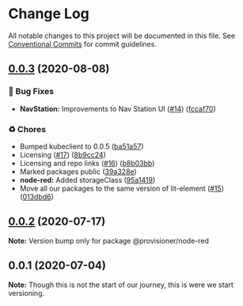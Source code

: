 # Change Log

All notable changes to this project will be documented in this file.
See [Conventional Commits](https://conventionalcommits.org) for commit guidelines.

## [0.0.3](https://github.com/c6o/provisioners/compare/v0.0.2...v0.0.3) (2020-08-08)


### 🐛 Bug Fixes

* **NavStation:** Improvements to Nav Station UI ([#14](https://github.com/c6o/provisioners/issues/14)) ([fccaf70](https://github.com/c6o/provisioners/commit/fccaf7057be6de5235267fe0bbf6dc5be29e583f))


### ♻️ Chores

* Bumped kubeclient to 0.0.5 ([ba51a57](https://github.com/c6o/provisioners/commit/ba51a574b2a123bbe012be0086ec2ecbedcf487c))
* Licensing ([#17](https://github.com/c6o/provisioners/issues/17)) ([8b9cc24](https://github.com/c6o/provisioners/commit/8b9cc24ff42ff875b4234a74dfcfcfedb2acef27))
* Licensing and repo links ([#16](https://github.com/c6o/provisioners/issues/16)) ([b8b03bb](https://github.com/c6o/provisioners/commit/b8b03bbe7f30904b83cc599e61d378beb009eb38))
* Marked packages public ([39a328e](https://github.com/c6o/provisioners/commit/39a328e0225b2b773e173960f54f98052a698368))
* **node-red:** Added storageClass ([95a1419](https://github.com/c6o/provisioners/commit/95a1419d74fddcae72aa808075524829bd005822))
* Move all our packages to the same version of lit-element ([#15](https://github.com/c6o/provisioners/issues/15)) ([013dbd6](https://github.com/c6o/provisioners/commit/013dbd6377a1f52f5a3a71885e7935e0c4984a21))





## [0.0.2](https://github.com/traxitt/traxitt/compare/v0.0.1...v0.0.2) (2020-07-17)

**Note:** Version bump only for package @provisioner/node-red





## 0.0.1 (2020-07-04)

**Note:** Though this is not the start of our journey, this is were we start versioning.
